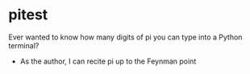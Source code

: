 # pitest
Ever wanted to know how many digits of pi you can type into a Python terminal?
- As the author, I can recite pi up to the Feynman point
